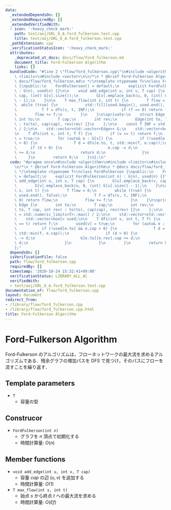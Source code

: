 ```yaml
---
data:
  _extendedDependsOn: []
  _extendedRequiredBy: []
  _extendedVerifiedWith:
  - icon: ':heavy_check_mark:'
    path: test/aoj/GRL_6_A.ford_fulkerson.test.cpp
    title: test/aoj/GRL_6_A.ford_fulkerson.test.cpp
  _pathExtension: cpp
  _verificationStatusIcon: ':heavy_check_mark:'
  attributes:
    _deprecated_at_docs: docs/flow/ford_fulkerson.md
    document_title: Ford-Fulkerson Algorithm
    links: []
  bundledCode: "#line 2 \"flow/ford_fulkerson.cpp\"\n#include <algorithm>\n#include\
    \ <limits>\n#include <vector>\n\n/*\n * @brief Ford-Fulkerson Algorithm\n * @docs\
    \ docs/flow/ford_fulkerson.md\n */\ntemplate <typename T>\nclass FordFulkerson\
    \ {\npublic:\n    FordFulkerson() = default;\n    explicit FordFulkerson(int n)\
    \ : G(n), used(n) {}\n\n    void add_edge(int u, int v, T cap) {\n        G[u].emplace_back(v,\
    \ cap, (int) G[v].size());\n        G[v].emplace_back(u, 0, (int) G[u].size()\
    \ - 1);\n    }\n\n    T max_flow(int s, int t) {\n        T flow = 0;\n      \
    \  while (true) {\n            std::fill(used.begin(), used.end(), false);\n \
    \           T f = dfs(s, t, INF);\n            if (f == 0) return flow;\n    \
    \        flow += f;\n        }\n    }\n\nprivate:\n    struct Edge {\n       \
    \ int to;\n        T cap;\n        int rev;\n        Edge(int to, T cap, int rev)\
    \ : to(to), cap(cap), rev(rev) {}\n    };\n\n    const T INF = std::numeric_limits<T>::max()\
    \ / 2;\n\n    std::vector<std::vector<Edge>> G;\n    std::vector<bool> used;\n\
    \n    T dfs(int v, int t, T f) {\n        if (v == t) return f;\n        used[v]\
    \ = true;\n        for (auto& e : G[v]) {\n            if (!used[e.to] && e.cap\
    \ > 0) {\n                T d = dfs(e.to, t, std::min(f, e.cap));\n          \
    \      if (d > 0) {\n                    e.cap -= d;\n                    G[e.to][e.rev].cap\
    \ += d;\n                    return d;\n                }\n            }\n   \
    \     }\n        return 0;\n    }\n};\n"
  code: "#pragma once\n#include <algorithm>\n#include <limits>\n#include <vector>\n\
    \n/*\n * @brief Ford-Fulkerson Algorithm\n * @docs docs/flow/ford_fulkerson.md\n\
    \ */\ntemplate <typename T>\nclass FordFulkerson {\npublic:\n    FordFulkerson()\
    \ = default;\n    explicit FordFulkerson(int n) : G(n), used(n) {}\n\n    void\
    \ add_edge(int u, int v, T cap) {\n        G[u].emplace_back(v, cap, (int) G[v].size());\n\
    \        G[v].emplace_back(u, 0, (int) G[u].size() - 1);\n    }\n\n    T max_flow(int\
    \ s, int t) {\n        T flow = 0;\n        while (true) {\n            std::fill(used.begin(),\
    \ used.end(), false);\n            T f = dfs(s, t, INF);\n            if (f ==\
    \ 0) return flow;\n            flow += f;\n        }\n    }\n\nprivate:\n    struct\
    \ Edge {\n        int to;\n        T cap;\n        int rev;\n        Edge(int\
    \ to, T cap, int rev) : to(to), cap(cap), rev(rev) {}\n    };\n\n    const T INF\
    \ = std::numeric_limits<T>::max() / 2;\n\n    std::vector<std::vector<Edge>> G;\n\
    \    std::vector<bool> used;\n\n    T dfs(int v, int t, T f) {\n        if (v\
    \ == t) return f;\n        used[v] = true;\n        for (auto& e : G[v]) {\n \
    \           if (!used[e.to] && e.cap > 0) {\n                T d = dfs(e.to, t,\
    \ std::min(f, e.cap));\n                if (d > 0) {\n                    e.cap\
    \ -= d;\n                    G[e.to][e.rev].cap += d;\n                    return\
    \ d;\n                }\n            }\n        }\n        return 0;\n    }\n\
    };"
  dependsOn: []
  isVerificationFile: false
  path: flow/ford_fulkerson.cpp
  requiredBy: []
  timestamp: '2020-10-24 15:32:41+09:00'
  verificationStatus: LIBRARY_ALL_AC
  verifiedWith:
  - test/aoj/GRL_6_A.ford_fulkerson.test.cpp
documentation_of: flow/ford_fulkerson.cpp
layout: document
redirect_from:
- /library/flow/ford_fulkerson.cpp
- /library/flow/ford_fulkerson.cpp.html
title: Ford-Fulkerson Algorithm
---
```

# Ford-Fulkerson Algorithm

Ford-Fulkerson のアルゴリズムは，フローネットワークの最大流を求めるアルゴリズムである．残余グラフの増加パスを DFS で見つけ，そのパスにフローを流すことを繰り返す．

## Template parameters

- `T`
    - 容量の型

## Construcor

- `FordFulkerson(int n)`
    - グラフを $n$ 頂点で初期化する
    - 時間計算量: $O(n)$

## Member functions

- `void add_edge(int u, int v, T cap)`
    - 容量 $cap$ の辺 $(u, v)$ を追加する
    - 時間計算量: $O(1)$
- `T max_flow(int s, int t)`
    - 始点 $s$ から終点 $t$ への最大流を求める
    - 時間計算量: $O(Ef)$